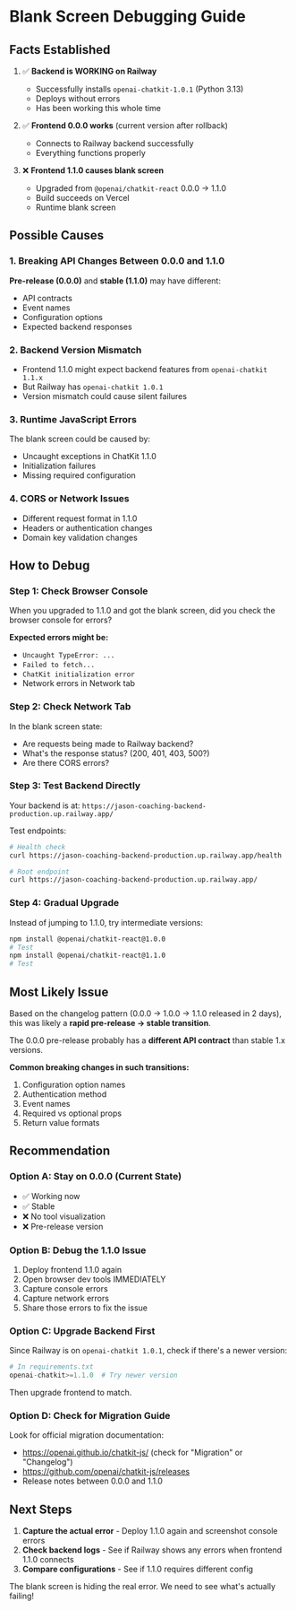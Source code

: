 # Blank Screen Debugging Guide

## Facts Established

1. ✅ **Backend is WORKING on Railway**
   - Successfully installs `openai-chatkit-1.0.1` (Python 3.13)
   - Deploys without errors
   - Has been working this whole time

2. ✅ **Frontend 0.0.0 works** (current version after rollback)
   - Connects to Railway backend successfully
   - Everything functions properly

3. ❌ **Frontend 1.1.0 causes blank screen**
   - Upgraded from `@openai/chatkit-react` 0.0.0 → 1.1.0
   - Build succeeds on Vercel
   - Runtime blank screen

## Possible Causes

### 1. Breaking API Changes Between 0.0.0 and 1.1.0

**Pre-release (0.0.0)** and **stable (1.1.0)** may have different:
- API contracts
- Event names
- Configuration options
- Expected backend responses

### 2. Backend Version Mismatch

- Frontend 1.1.0 might expect backend features from `openai-chatkit 1.1.x` 
- But Railway has `openai-chatkit 1.0.1`
- Version mismatch could cause silent failures

### 3. Runtime JavaScript Errors

The blank screen could be caused by:
- Uncaught exceptions in ChatKit 1.1.0
- Initialization failures
- Missing required configuration

### 4. CORS or Network Issues

- Different request format in 1.1.0
- Headers or authentication changes
- Domain key validation changes

## How to Debug

### Step 1: Check Browser Console

When you upgraded to 1.1.0 and got the blank screen, did you check the browser console for errors?

**Expected errors might be:**
- `Uncaught TypeError: ...`
- `Failed to fetch...`
- `ChatKit initialization error`
- Network errors in Network tab

### Step 2: Check Network Tab

In the blank screen state:
- Are requests being made to Railway backend?
- What's the response status? (200, 401, 403, 500?)
- Are there CORS errors?

### Step 3: Test Backend Directly

Your backend is at: `https://jason-coaching-backend-production.up.railway.app/`

Test endpoints:
```bash
# Health check
curl https://jason-coaching-backend-production.up.railway.app/health

# Root endpoint
curl https://jason-coaching-backend-production.up.railway.app/
```

### Step 4: Gradual Upgrade

Instead of jumping to 1.1.0, try intermediate versions:
```bash
npm install @openai/chatkit-react@1.0.0
# Test
npm install @openai/chatkit-react@1.1.0
# Test
```

## Most Likely Issue

Based on the changelog pattern (0.0.0 → 1.0.0 → 1.1.0 released in 2 days), this was likely a **rapid pre-release → stable transition**.

The 0.0.0 pre-release probably has a **different API contract** than stable 1.x versions.

**Common breaking changes in such transitions:**
1. Configuration option names
2. Authentication method
3. Event names
4. Required vs optional props
5. Return value formats

## Recommendation

### Option A: Stay on 0.0.0 (Current State)
- ✅ Working now
- ✅ Stable
- ❌ No tool visualization
- ❌ Pre-release version

### Option B: Debug the 1.1.0 Issue
1. Deploy frontend 1.1.0 again
2. Open browser dev tools IMMEDIATELY
3. Capture console errors
4. Capture network errors
5. Share those errors to fix the issue

### Option C: Upgrade Backend First
Since Railway is on `openai-chatkit 1.0.1`, check if there's a newer version:
```python
# In requirements.txt
openai-chatkit>=1.1.0  # Try newer version
```

Then upgrade frontend to match.

### Option D: Check for Migration Guide

Look for official migration documentation:
- https://openai.github.io/chatkit-js/ (check for "Migration" or "Changelog")
- https://github.com/openai/chatkit-js/releases
- Release notes between 0.0.0 and 1.1.0

## Next Steps

1. **Capture the actual error** - Deploy 1.1.0 again and screenshot console errors
2. **Check backend logs** - See if Railway shows any errors when frontend 1.1.0 connects
3. **Compare configurations** - See if 1.1.0 requires different config

The blank screen is hiding the real error. We need to see what's actually failing!

